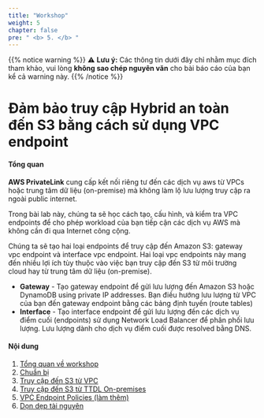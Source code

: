 ```yaml
---
title: "Workshop"
weight: 5
chapter: false
pre: " <b> 5. </b> "
---
```


{{% notice warning %}}
⚠️ **Lưu ý:** Các thông tin dưới đây chỉ nhằm mục đích tham khảo, vui lòng **không sao chép nguyên văn** cho bài báo cáo của bạn kể cả warning này.
{{% /notice %}}


# Đảm bảo truy cập Hybrid an toàn đến S3 bằng cách sử dụng VPC endpoint

#### Tổng quan

**AWS PrivateLink** cung cấp kết nối riêng tư đến các dịch vụ aws từ VPCs hoặc trung tâm dữ liệu (on-premise) mà không làm lộ lưu lượng truy cập ra ngoài public internet.

Trong bài lab này, chúng ta sẽ học cách tạo, cấu hình, và kiểm tra VPC endpoints để cho phép workload của bạn tiếp cận các dịch vụ AWS mà không cần đi qua Internet công cộng.

Chúng ta sẽ tạo hai loại endpoints để truy cập đến Amazon S3: gateway vpc endpoint và interface vpc endpoint. Hai loại vpc endpoints này mang đến nhiều lợi ích tùy thuộc vào việc bạn truy cập đến S3 từ môi trường cloud hay từ trung tâm dữ liệu (on-premise).
+ **Gateway** - Tạo gateway endpoint để gửi lưu lượng đến Amazon S3 hoặc DynamoDB using private IP addresses. Bạn điều hướng lưu lượng từ VPC của bạn đến gateway endpoint bằng các bảng định tuyến (route tables)
+ **Interface** - Tạo interface endpoint để gửi lưu lượng đến các dịch vụ điểm cuối (endpoints) sử dụng Network Load Balancer để phân phối lưu lượng. Lưu lượng dành cho dịch vụ điểm cuối được resolved bằng DNS.

#### Nội dung

1. [Tổng quan về workshop](5.1-Workshop-overview/)
2. [Chuẩn bị](5.2-Prerequiste/)
3. [Truy cập đến S3 từ VPC](5.3-S3-vpc/)
4. [Truy cập đến S3 từ TTDL On-premises](5.4-S3-onprem/)
5. [VPC Endpoint Policies (làm thêm)](5.5-Policy/)
6. [Dọn dẹp tài nguyên](5.6-Cleanup/)
